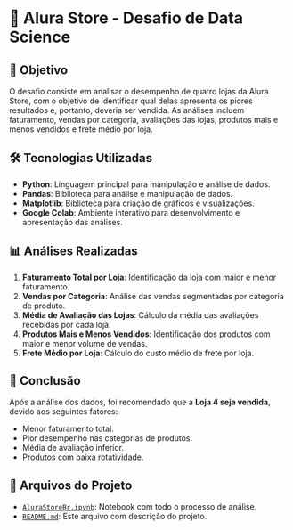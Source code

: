 # 🛒 Alura Store - Desafio de Data Science

## 📌 Objetivo

O desafio consiste em analisar o desempenho de quatro lojas da Alura Store, com o objetivo de identificar qual delas apresenta os piores resultados e, portanto, deveria ser vendida. As análises incluem faturamento, vendas por categoria, avaliações das lojas, produtos mais e menos vendidos e frete médio por loja.

## 🛠️ Tecnologias Utilizadas

- **Python**: Linguagem principal para manipulação e análise de dados.
- **Pandas**: Biblioteca para análise e manipulação de dados.
- **Matplotlib**: Biblioteca para criação de gráficos e visualizações.
- **Google Colab**: Ambiente interativo para desenvolvimento e apresentação das análises.

## 📊 Análises Realizadas

1. **Faturamento Total por Loja**: Identificação da loja com maior e menor faturamento.
2. **Vendas por Categoria**: Análise das vendas segmentadas por categoria de produto.
3. **Média de Avaliação das Lojas**: Cálculo da média das avaliações recebidas por cada loja.
4. **Produtos Mais e Menos Vendidos**: Identificação dos produtos com maior e menor volume de vendas.
5. **Frete Médio por Loja**: Cálculo do custo médio de frete por loja.

## 📍 Conclusão

Após a análise dos dados, foi recomendado que a **Loja 4 seja vendida**, devido aos seguintes fatores:

- Menor faturamento total.
- Pior desempenho nas categorias de produtos.
- Média de avaliação inferior.
- Produtos com baixa rotatividade.

## 📁 Arquivos do Projeto

- [`AluraStoreBr.ipynb`](./AluraStoreBr.ipynb): Notebook com todo o processo de análise.
- [`README.md`](./README.md): Este arquivo com descrição do projeto.
